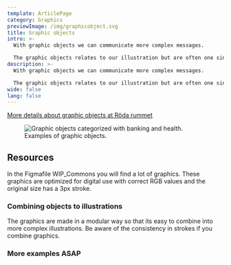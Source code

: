 ```yaml
---
template: ArticlePage
category: Graphics
previewImage: /img/graphicobject.svg
title: Graphic objects
intro: >-
  With graphic objects we can communicate more complex messages.

  The graphic objects relates to our illustration but are often one single object. We can explain events, products, situations and environments.
description: >-
  With graphic objects we can communicate more complex messages.

  The graphic objects relates to our illustration but are often one single object. We can explain events, products, situations and environments.
wide: false
lang: false
---
```

[More details about graphic objects at Röda rummet](https://cloud.brandmaster.com/brandcenter/se/lansforsakringar/component/default/5122)

<figure class="Image Image__border "><img src="/img/graphic_objects.png" srcset="/img/graphic_objects.png 2x" alt="Graphic objects categorized with banking and health."><figcaption><div class="Image__caption">Examples of graphic objects.</div></figcaption></figure>

## Resources

In the Figmafile WIP_Commons you will find a lot of graphics. These graphics are optimized for digital use with correct RGB values and the original size has a 3px stroke.

### Combining objects to illustrations

The graphics are made in a modular way so that its easy to combine into more complex illustrations. Be aware of the consistency in strokes if you combine graphics.

### More examples ASAP